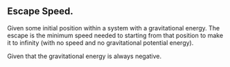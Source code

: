 ## Escape Speed. 

Given some initial position within a system with a gravitational energy. The escape is the minimum speed needed to starting from that position to make it to infinity (with no speed and no gravitational potential energy). 

Given that the gravitational energy is always negative. 